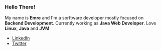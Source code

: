 ### Hello There!

My name is **Emre** and I'm a sorftware developer mostly focused on **Backend Development**. Currently working as **Java Web Developer**. Love **Linux**, **Java** and **JVM**.

- [LinkedIn](https://www.linkedin.com/in/emrygun/)
- [Twitter](https://twitter.com/emrygun)
